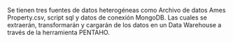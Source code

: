 Se tienen tres fuentes de datos heterogéneas  como Archivo de datos Ames Property.csv, script sql y datos de conexión MongoDB.  Las cuales se  extraerán, transformarán y cargarán de los datos en un Data Warehouse a través de la herramienta PENTAHO.
